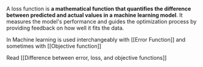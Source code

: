 A loss function is **a mathematical function that quantifies the difference between predicted and actual values in a machine learning model**. It measures the model's performance and guides the optimization process by providing feedback on how well it fits the data.

In Machine learning is used interchangeably with [[Error Function]] and sometimes with [[Objective function]]




Read [[Difference between error, loss, and objective functions]]